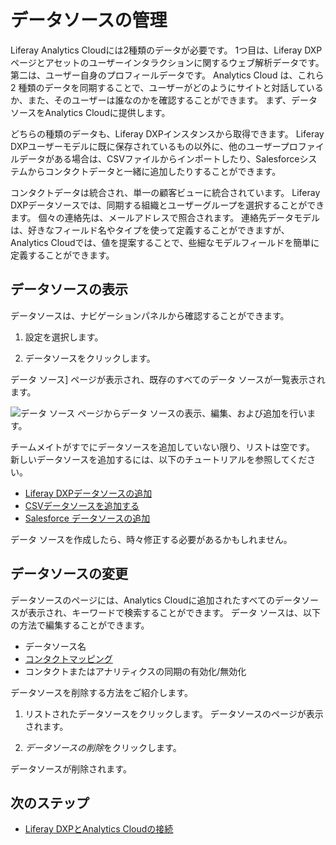 # データソースの管理

Liferay Analytics Cloudには2種類のデータが必要です。 1つ目は、Liferay DXPページとアセットのユーザーインタラクションに関するウェブ解析データです。 第二は、ユーザー自身のプロフィールデータです。 Analytics Cloud は、これら 2 種類のデータを同期することで、ユーザーがどのようにサイトと対話しているか、また、そのユーザーは誰なのかを確認することができます。 まず、データソースをAnalytics Cloudに提供します。

どちらの種類のデータも、Liferay DXPインスタンスから取得できます。 Liferay DXPユーザーモデルに既に保存されているもの以外に、他のユーザープロファイルデータがある場合は、CSVファイルからインポートしたり、Salesforceシステムからコンタクトデータと一緒に追加したりすることができます。

コンタクトデータは統合され、単一の顧客ビューに統合されています。 Liferay DXPデータソースでは、同期する組織とユーザーグループを選択することができます。 個々の連絡先は、メールアドレスで照合されます。 連絡先データモデルは、好きなフィールド名やタイプを使って定義することができますが、Analytics Cloudでは、値を提案することで、些細なモデルフィールドを簡単に定義することができます。

## データソースの表示

データソースは、ナビゲーションパネルから確認することができます。

1.  設定を選択します。

2.  データソースをクリックします。

データ ソース] ページが表示され、既存のすべてのデータ ソースが一覧表示されます。

![データ ソース ページからデータ ソースの表示、編集、および追加を行います。](./images/01.png)

チームメイトがすでにデータソースを追加していない限り、リストは空です。 新しいデータソースを追加するには、以下のチュートリアルを参照してください。

-   [Liferay DXPデータソースの追加](./connecting-liferay-dxp-to-analytics-cloud.md)
-   [CSVデータソースを追加する](../../people/individuals/adding-a-csv-data-source.md)
-   [Salesforce データソースの追加](../../people/individuals/adding-a-salesforce-data-source.md)

データ ソースを作成したら、時々修正する必要があるかもしれません。

## データソースの変更

データソースのページには、Analytics Cloudに追加されたすべてのデータソースが表示され、キーワードで検索することができます。 データ ソースは、以下の方法で編集することができます。

-   データソース名
-   [コンタクトマッピング](./adding-a-csv-data-source.html#コンタクトデータのマッピング)
-   コンタクトまたはアナリティクスの同期の有効化/無効化

データソースを削除する方法をご紹介します。

1.  リストされたデータソースをクリックします。 データソースのページが表示されます。

2.  *データソースの削除*をクリックします。

データソースが削除されます。

## 次のステップ

-   [Liferay DXPとAnalytics Cloudの接続](./connecting-liferay-dxp-to-analytics-cloud.md)
